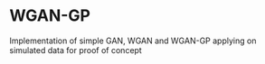 # WGAN-GP
Implementation of simple GAN, WGAN and WGAN-GP applying on simulated data for proof of concept
